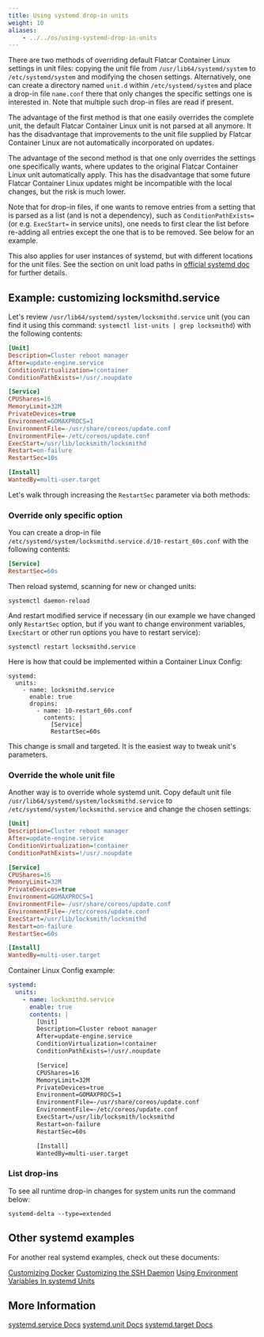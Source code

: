 ```yaml
---
title: Using systemd drop-in units
weight: 10
aliases:
    - ../../os/using-systemd-drop-in-units
---
```


There are two methods of overriding default Flatcar Container Linux settings in unit files: copying the unit file from `/usr/lib64/systemd/system` to `/etc/systemd/system` and modifying the chosen settings. Alternatively, one can create a directory named `unit.d` within `/etc/systemd/system` and place a drop-in file `name.conf` there that only changes the specific settings one is interested in. Note that multiple such drop-in files are read if present.

The advantage of the first method is that one easily overrides the complete unit, the default Flatcar Container Linux unit is not parsed at all anymore. It has the disadvantage that improvements to the unit file supplied by Flatcar Container Linux are not automatically incorporated on updates.

The advantage of the second method is that one only overrides the settings one specifically wants, where updates to the original Flatcar Container Linux unit automatically apply. This has the disadvantage that some future Flatcar Container Linux updates might be incompatible with the local changes, but the risk is much lower.

Note that for drop-in files, if one wants to remove entries from a setting that is parsed as a list (and is not a dependency), such as `ConditionPathExists=` (or e.g. `ExecStart=` in service units), one needs to first clear the list before re-adding all entries except the one that is to be removed. See below for an example.

This also applies for user instances of systemd, but with different locations for the unit files. See the section on unit load paths in [official systemd doc](http://www.freedesktop.org/software/systemd/man/systemd.unit.html) for further details.

## Example: customizing locksmithd.service

Let's review `/usr/lib64/systemd/system/locksmithd.service` unit (you can find it using this command: `systemctl list-units | grep locksmithd`) with the following contents:

```ini
[Unit]
Description=Cluster reboot manager
After=update-engine.service
ConditionVirtualization=!container
ConditionPathExists=!/usr/.noupdate

[Service]
CPUShares=16
MemoryLimit=32M
PrivateDevices=true
Environment=GOMAXPROCS=1
EnvironmentFile=-/usr/share/coreos/update.conf
EnvironmentFile=-/etc/coreos/update.conf
ExecStart=/usr/lib/locksmith/locksmithd
Restart=on-failure
RestartSec=10s

[Install]
WantedBy=multi-user.target
```

Let's walk through increasing the `RestartSec` parameter via both methods:

### Override only specific option

You can create a drop-in file `/etc/systemd/system/locksmithd.service.d/10-restart_60s.conf` with the following contents:

```ini
[Service]
RestartSec=60s
```

Then reload systemd, scanning for new or changed units:

```shell
systemctl daemon-reload

```

And restart modified service if necessary (in our example we have changed only `RestartSec` option, but if you want to change environment variables, `ExecStart` or other run options you have to restart service):

```shell
systemctl restart locksmithd.service
```

Here is how that could be implemented within a Container Linux Config:

```containter-linux-config
systemd:
  units:
    - name: locksmithd.service
      enable: true
      dropins:
        - name: 10-restart_60s.conf
          contents: |
            [Service]
            RestartSec=60s
```

This change is small and targeted. It is the easiest way to tweak unit's parameters.

### Override the whole unit file

Another way is to override whole systemd unit. Copy default unit file `/usr/lib64/systemd/system/locksmithd.service` to `/etc/systemd/system/locksmithd.service` and change the chosen settings:

```ini
[Unit]
Description=Cluster reboot manager
After=update-engine.service
ConditionVirtualization=!container
ConditionPathExists=!/usr/.noupdate

[Service]
CPUShares=16
MemoryLimit=32M
PrivateDevices=true
Environment=GOMAXPROCS=1
EnvironmentFile=-/usr/share/coreos/update.conf
EnvironmentFile=-/etc/coreos/update.conf
ExecStart=/usr/lib/locksmith/locksmithd
Restart=on-failure
RestartSec=60s

[Install]
WantedBy=multi-user.target
```

Container Linux Config example:

```yaml
systemd:
  units:
    - name: locksmithd.service
      enable: true
      contents: |
        [Unit]
        Description=Cluster reboot manager
        After=update-engine.service
        ConditionVirtualization=!container
        ConditionPathExists=!/usr/.noupdate

        [Service]
        CPUShares=16
        MemoryLimit=32M
        PrivateDevices=true
        Environment=GOMAXPROCS=1
        EnvironmentFile=-/usr/share/coreos/update.conf
        EnvironmentFile=-/etc/coreos/update.conf
        ExecStart=/usr/lib/locksmith/locksmithd
        Restart=on-failure
        RestartSec=60s

        [Install]
        WantedBy=multi-user.target
```

### List drop-ins

To see all runtime drop-in changes for system units run the command below:

```shell
systemd-delta --type=extended
```

## Other systemd examples

For another real systemd examples, check out these documents:

[Customizing Docker](customizing-docker#using-a-dockercfg-file-for-authentication)
[Customizing the SSH Daemon](customizing-sshd#changing-the-sshd-port)
[Using Environment Variables In systemd Units](using-environment-variables-in-systemd-units)

## More Information

<a class="btn btn-default" href="http://www.freedesktop.org/software/systemd/man/systemd.service.html">systemd.service Docs</a>
<a class="btn btn-default" href="http://www.freedesktop.org/software/systemd/man/systemd.unit.html">systemd.unit Docs</a>
<a class="btn btn-default" href="http://www.freedesktop.org/software/systemd/man/systemd.target.html">systemd.target Docs</a>

